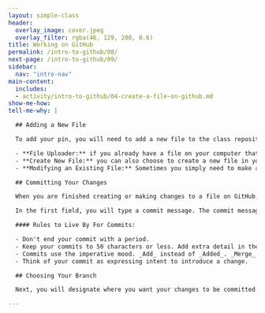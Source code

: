 ```yaml
---
layout: simple-class
header:
  overlay_image: cover.jpeg
  overlay_filter: rgba(46, 129, 200, 0.6)
title: Working on GitHub
permalink: /intro-to-github/08/
next-page: /intro-to-github/09/
sidebar:
  nav: "intro-nav"
main-content:
  includes:
  - activity/intro-to-github/04-create-a-file-on-github.md
show-me-how:
tell-me-why: |

  ## Adding a New File

  To add your pin, you will need to add a new file to the class repository. We gave you specific instructions above, but first let's talk about some of the helpful ways GitHub allows you to add files to your projects.

  - **File Uploader:** if you already have a file on your computer that you would like to add to your repository, you can simply drag and drop it in to the repository window on GitHub.
  - **Create New File:** you can also choose to create a new file in your repository by clicking the **Create New File** button. This will open a simple, web-based file editor where you can provide a file name with the appropriate file extension. The file extension will tell GitHub how to render your content.
  - **Modifying an Existing File:** Sometimes you simply need to make a change to an existing file. If this is the case, navigate to the file using the file directory in the Code tab. Once you have opened the file, click the pencil icon in the top right to open the file in edit mode.

  ## Committing Your Changes

  When you are finished creating or making changes to a file on GitHub, you will scroll to the bottom of the page. There you will find a **Commit new file** section.

  In the first field, you will type a commit message. The commit message should briefly tell others about the changes you are introducing to the file.

  #### Rules to Live By For Commits:

  - Don't end your commit with a period.
  - Keep your commits to 50 characters or less. Add extra detail in the extended description window, if necessary. This is located just below the subject line.
  - Commits use the imperative mood. _Add_ instead of _Added_. _Merge_ instead of _Merged_.
  - Think of your commit as expressing intent to introduce a change.

  ## Choosing Your Branch

  Next, you will designate where you want your changes to be committed. If you were on your branch when you clicked the Create New File button, GitHub will prompt you to commit directly to that branch. But, if you forgot to create a new branch, you can do it now.

---
```

